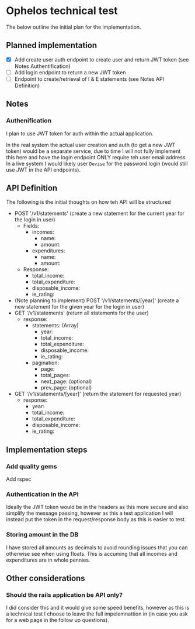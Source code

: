 # Ophelos technical test

The below outline the initial plan for the implementation.

## Planned implementation

- [X] Add create user auth endpoint to create user and return JWT token (see Notes Authentification)
- [ ] Add login endpoint to return a new JWT token
- [ ] Endpoint to create/retrieval of I & E statements (see Notes API Definition)

## Notes

### Authenification

I plan to use JWT token for auth within the actual application.

In the real system the actual user creation and auth (to get a new JWT token) would be a separate service, due to time I will not
fully implement this here and have the login endpoint ONLY require teh user email address. In a live system I would likely user
`Devise` for the password login (would still use JWT in the API endpoints).

## API Definition

The following is the initial thoughts on how teh API will be structured

- POST '/v1/statements' (create a new statement for the current year for the login in user)
  - Fields:
      - incomes:
        - name:
        - amount:
      - expenditures:
        - name:
        - amount:
  - Response:
    - total_income:
    - total_expenditure:
    - disposable_income:
    - ie_rating:
- (Note planning to implement) POST '/v1/statements/[year]' (create a new statement for the given year for the login in user)
- GET '/v1/statements' (return all statements for the user)
  - response:
    - statements: (Array)
      - year:
      - total_income:
      - total_expenditure:
      - disposable_income:
      - ie_rating:
    - pagination:
      - page:
      - total_pages:
      - next_page: (optional)
      - prev_page: (optional)
- GET '/v1/statements/[year]' (return the statement for requested year)
  - response:
    - year:
    - total_income:
    - total_expenditure:
    - disposable_income:
    - ie_rating:

## Implementation steps

### Add quality gems

Add rspec

### Authentication in the API

Ideally the JWT token would be in the headers as this more secure and also simplify the message passing, however as this a test application I will instead put the token in the request/response body as this is easier to test.

### Storing amount in the DB

I have stored all amounts as decimals to avoid rounding issues that you can otherwise see when using floats. This is accuming that all incomes and expenditures are in whole pennies.

## Other considerations

### Should the rails application be API only?

I did consider this and it would give some speed benefits, however as this is a technical test I choose to leave the full impelemnattion in (in case you ask for a web page in the follow up questions).